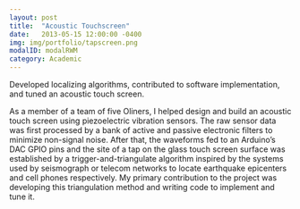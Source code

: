 ```yaml
---
layout: post
title:  "Acoustic Touchscreen"
date:   2013-05-15 12:00:00 -0400
img: img/portfolio/tapscreen.png
modalID: modalRWM
category: Academic
---
```

Developed localizing algorithms, contributed to software implementation, and tuned an acoustic touch screen.

As a member of a team of five Oliners, I helped design and build an acoustic touch screen using piezoelectric vibration sensors. The raw sensor data was first processed by a bank of active and passive electronic filters to minimize non-signal noise. After that, the waveforms fed to an Arduino’s DAC GPIO pins and the site of a tap on the glass touch screen surface was established by a trigger-and-triangulate algorithm inspired by the systems used by seismograph or telecom networks to locate earthquake epicenters and cell phones respectively. My primary contribution to the project was developing this triangulation method and writing code to implement and tune it. 